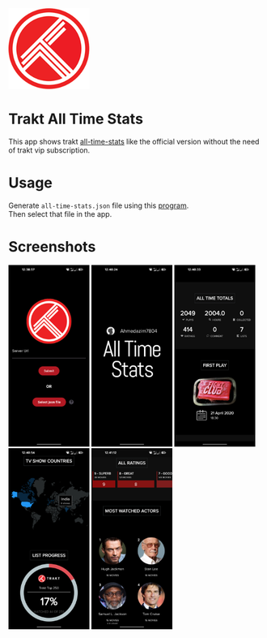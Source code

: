 <img src="assets/images/trakt.png" alt="Screenshot Gallery" width="160"/>

# Trakt All Time Stats
This app shows trakt [all-time-stats](https://blog.trakt.tv/all-time-year-in-review-f6f931e4461d) like the official version without the need of trakt vip subscription.

# Usage
Generate `all-time-stats.json` file using this [program](https://github.com/Ahmedazim7804/trakt_vip_stats).
<br />
Then select that file in the app.

# Screenshots
<img src="screenshots/1.png" alt="Screenshot Gallery" width="160"/>
<img src="screenshots/2.png" alt="Screenshot Gallery" width="160"/>
<img src="screenshots/3.png" alt="Screenshot Gallery" width="160"/>
<img src="screenshots/4.png" alt="Screenshot Gallery" width="160"/>
<img src="screenshots/5.png" alt="Screenshot Gallery" width="160"/>